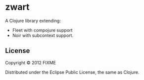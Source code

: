 # zwart

A Clojure library extending:
- Fleet with compojure support
- Noir with subcontext support.



## License

Copyright © 2012 FIXME

Distributed under the Eclipse Public License, the same as Clojure.
